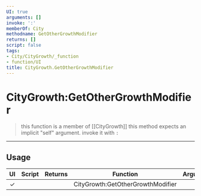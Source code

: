 ```yaml
---
UI: true
arguments: []
invoke: ':'
memberOf: City
methodname: GetOtherGrowthModifier
returns: []
script: false
tags:
- City/CityGrowth/_function
- function/UI
title: CityGrowth.GetOtherGrowthModifier
---
```

# CityGrowth:GetOtherGrowthModifier
> this function is a member of [[CityGrowth]]
> this method expects an implicit "self" argument. invoke it with `:`
-----
## Usage
|  UI | Script | Returns | Function | Arguments |
|:---:|:------:|-------:|:--------:|:---------|
|✓| ||CityGrowth:GetOtherGrowthModifier||
